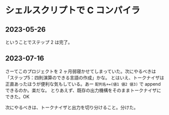 # シェルスクリプトで C コンパイラ

## 2023-05-26
ということでステップ 2 は完了。

## 2023-07-16
さーてこのプロジェクトを 2 ヶ月弱寝かせてしまっていた。次にやるべきは「ステップ5：四則演算のできる言語の作成」かな。
とはいえ、トークナイザは正直あったほうが便利な気もしている。あー `配列名+=(値1 値2 値3)` で append できるのか。楽だな。
とりあえず、既存の出力機構をそのままトークナイザにできた。OK

次にやるべきは、トークナイザと出力を切り分けること。分けた。
